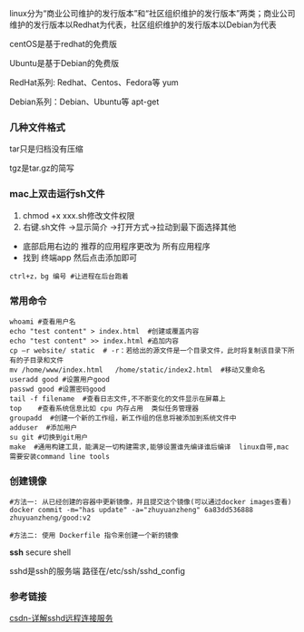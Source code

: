 

linux分为“商业公司维护的发行版本”和“社区组织维护的发行版本”两类；商业公司维护的发行版本以Redhat为代表，社区组织维护的发行版本以Debian为代表

centOS是基于redhat的免费版

Ubuntu是基于Debian的免费版



RedHat系列: Redhat、Centos、Fedora等   yum

Debian系列：Debian、Ubuntu等  apt-get



### 几种文件格式

tar只是归档没有压缩

tgz是tar.gz的简写



### mac上双击运行sh文件

1. chmod +x xxx.sh修改文件权限
2. 右键.sh文件 ->显示简介 ->打开方式->拉动到最下面选择其他

- 底部启用右边的 推荐的应用程序更改为 所有应用程序
- 找到 终端app 然后点击添加即可



```shell
ctrl+z，bg 编号 #让进程在后台跑着   
```





### 常用命令

```shell
whoami #查看用户名
echo "test content" > index.html  #创建或覆盖内容
echo "test content" >> index.html #追加内容
cp –r website/ static  # -r：若给出的源文件是一个目录文件，此时将复制该目录下所有的子目录和文件
mv /home/www/index.html   /home/static/index2.html  #移动又重命名
useradd good #设置用户good
passwd good #设置密码good
tail -f filename  #查看日志文件,不不断变化的文件显示在屏幕上
top    #查看系统信息比如 cpu 内存占用  类似任务管理器
groupadd  #创建一个新的工作组，新工作组的信息将被添加到系统文件中
adduser  #添加用户
su git #切换到git用户
make  #通用构建工具，能满足一切构建需求,能够设置谁先编译谁后编译  linux自带,mac需要安装command line tools
```

### 创建镜像

```shell
#方法一: 从已经创建的容器中更新镜像，并且提交这个镜像(可以通过docker images查看)
docker commit -m="has update" -a="zhuyuanzheng" 6a83dd536888 zhuyuanzheng/good:v2

#方法二: 使用 Dockerfile 指令来创建一个新的镜像

```









**ssh** secure shell

sshd是ssh的服务端  路径在/etc/ssh/sshd_config





### 参考链接

[csdn-详解sshd远程连接服务](https://blog.csdn.net/qq_36417677/article/details/102561933)
